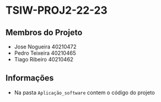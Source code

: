 # TSIW-PROJ2-22-23

## **Membros do Projeto**

* Jose Nogueira 40210472
* Pedro Teixeira 40210465
* Tiago Ribeiro 40210462


## **Informações**

* Na pasta `Aplicação_software` contem o código do projeto
